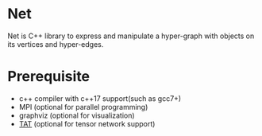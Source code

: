 # Net
Net is C++ library to express and manipulate a hyper-graph with objects on its vertices and hyper-edges.
# Prerequisite
* c++ compiler with c++17 support(such as gcc7+)
* MPI (optional for parallel programming)
* graphviz (optional for visualization)
* [TAT](https://github.com/hzhangxyz/TAT) (optional for tensor network support)
